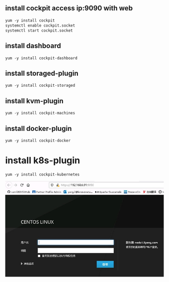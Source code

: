 ## install cockpit access ip:9090 with web
```
yum -y install cockpit
systemctl enable cockpit.socket
systemctl start cockpit.socket
```
## install dashboard
```
yum -y install cockpit-dashboard
```
## install storaged-plugin
```
yum -y install cockpit-storaged
```
## install kvm-plugin
```
yum -y install cockpit-machines
```
## install docker-plugin
```
yum -y install cockpit-docker
```
# install k8s-plugin
```
yum -y install cockpit-kubernetes
```
![9090](./img/9090.jpg)
